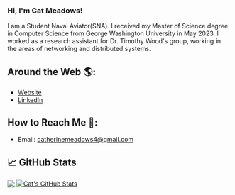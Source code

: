 ### Hi, I'm Cat Meadows!

I am a Student Naval Aviator(SNA). I received my Master of Science degree in Computer Science from George Washington University in May 2023. I worked as a research assistant for Dr. Timothy Wood's group, working in the areas of networking and distributed systems. 

## Around the Web :earth_americas:: 
- [Website](https://catherinemeadows.github.io)
- [LinkedIn](https://www.linkedin.com/in/catherine-meadows-03560b182)

## How to Reach Me :email::
- Email: catherinemeadows4@gmail.com

## &#x1f4c8; GitHub Stats
<a href="https://github.com/catherinemeadows/catherinemeadows">
  <img align="center" src="https://github-readme-stats.vercel.app/api/top-langs/?username=catherinemeadows&hide=java,html&title_color=ffffff&text_color=c9cacc&icon_color=2bbc8a&bg_color=1d1f21" />
</a>
<a href="https://github.com/catherinemeadows/catherinemeadows">
  <img align="center" src="https://github-readme-stats.vercel.app/api?username=catherinemeadows&show_icons=true&line_height=27&count_private=true&title_color=ffffff&text_color=c9cacc&icon_color=2bbc8a&bg_color=1d1f21" alt="Cat's GitHub Stats" />
</a>

